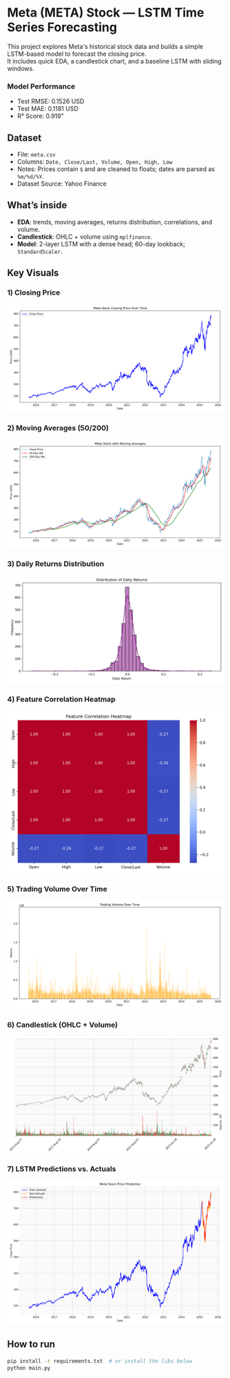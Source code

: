 # Meta (META) Stock — LSTM Time Series Forecasting

This project explores Meta's historical stock data and builds a simple LSTM-based model to forecast the closing price.  
It includes quick EDA, a candlestick chart, and a baseline LSTM with sliding windows.

### Model Performance
- Test RMSE: 0.1526 USD
- Test MAE: 0.1181 USD
- R² Score: 0.919"

## Dataset
- File: `meta.csv`
- Columns: `Date, Close/Last, Volume, Open, High, Low`
- Notes: Prices contain `$` and are cleaned to floats; dates are parsed as `%m/%d/%Y`.
- Dataset Source: Yahoo Finance

## What’s inside
- **EDA**: trends, moving averages, returns distribution, correlations, and volume.
- **Candlestick**: OHLC + volume using `mplfinance`.
- **Model**: 2-layer LSTM with a dense head; 60-day lookback; `StandardScaler`.

## Key Visuals

### 1) Closing Price
![Close Price](figures/01_close_price.png)

### 2) Moving Averages (50/200)
![Moving Averages](figures/02_moving_averages.png)

### 3) Daily Returns Distribution
![Returns Dist](figures/03_returns_hist.png)

### 4) Feature Correlation Heatmap
![Correlation Heatmap](figures/04_corr_heatmap.png)

### 5) Trading Volume Over Time
![Volume](figures/05_volume.png)

### 6) Candlestick (OHLC + Volume)
![Candlestick](figures/06_candlestick.png)

### 7) LSTM Predictions vs. Actuals
![Predictions](figures/07_predictions.png)

## How to run

```bash
pip install -r requirements.txt  # or install the libs below
python main.py
